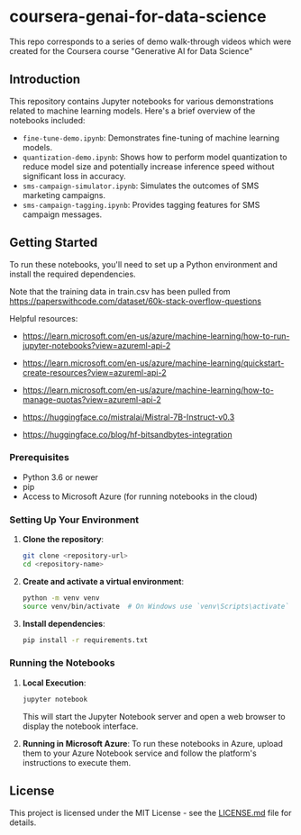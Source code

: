 # coursera-genai-for-data-science
This repo corresponds to a series of demo walk-through videos which were created for the Coursera course "Generative AI for Data Science"

## Introduction

This repository contains Jupyter notebooks for various demonstrations related to machine learning models. Here's a brief overview of the notebooks included:

- `fine-tune-demo.ipynb`: Demonstrates fine-tuning of machine learning models.
- `quantization-demo.ipynb`: Shows how to perform model quantization to reduce model size and potentially increase inference speed without significant loss in accuracy.
- `sms-campaign-simulator.ipynb`: Simulates the outcomes of SMS marketing campaigns.
- `sms-campaign-tagging.ipynb`: Provides tagging features for SMS campaign messages.

## Getting Started

To run these notebooks, you'll need to set up a Python environment and install the required dependencies.

Note that the training data in train.csv has been pulled from https://paperswithcode.com/dataset/60k-stack-overflow-questions

Helpful resources:

 - https://learn.microsoft.com/en-us/azure/machine-learning/how-to-run-jupyter-notebooks?view=azureml-api-2

 - https://learn.microsoft.com/en-us/azure/machine-learning/quickstart-create-resources?view=azureml-api-2

- https://learn.microsoft.com/en-us/azure/machine-learning/how-to-manage-quotas?view=azureml-api-2 

 - https://huggingface.co/mistralai/Mistral-7B-Instruct-v0.3 

 - https://huggingface.co/blog/hf-bitsandbytes-integration 

### Prerequisites

- Python 3.6 or newer
- pip
- Access to Microsoft Azure (for running notebooks in the cloud)

### Setting Up Your Environment

1. **Clone the repository**:
   ```bash
   git clone <repository-url>
   cd <repository-name>
   ```

2. **Create and activate a virtual environment**:
   ```bash
   python -m venv venv
   source venv/bin/activate  # On Windows use `venv\Scripts\activate`
   ```

3. **Install dependencies**:
   ```bash
   pip install -r requirements.txt
   ```

### Running the Notebooks

1. **Local Execution**:
   ```bash
   jupyter notebook
   ```
   This will start the Jupyter Notebook server and open a web browser to display the notebook interface.

2. **Running in Microsoft Azure**:
   To run these notebooks in Azure, upload them to your Azure Notebook service and follow the platform's instructions to execute them.

## License

This project is licensed under the MIT License - see the [LICENSE.md](LICENSE.md) file for details.